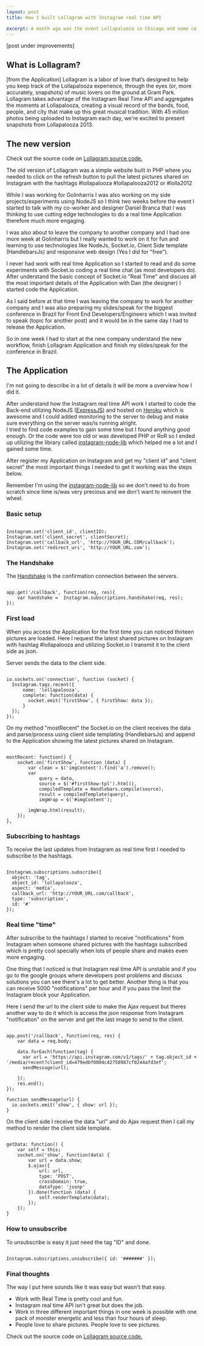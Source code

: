```yaml
---
layout: post
title: How I built Lollagram with Instagram real time API

excerpt: A month ago was the event Lollapalooza in Chicago and some co-workers from my former company had an idea two years ago (if I'm not wrong) to develop a web Application showing latest pictures people were sharing from the event..and this year I wanted to take it to the next level.
---
```


[post under improvements]

## What is Lollagram?

[from the Application] Lollagram is a labor of love that’s designed to help you keep track of the Lollapalooza experience, through the eyes (or, more accurately, snapshots) of music lovers on the ground at Grant Park. Lollagram takes advantage of the Instagram Real Time API and aggregates the moments at Lollapalooza, creating a visual record of the bands, food, people, and city that make up this great musical tradition. With 45 million photos being uploaded to Instagram each day, we're excited to present snapshots from Lollapalooza 2013.

## The new version

Check out the source code on <a href="https://github.com/weblancaster/instagram-real-time" target="_blank" title="github Lollagram - real time lollagram cosuming Instagram real time API">Lollagram source code.</a>

The old version of Lollagram was a simple website built in PHP where you needed to click on the refresh button to pull the latest pictures shared on Instagram with the hashtags #lollapalooza #lollapalooza2012 or #lolla2012

While I was working for Golinharris I was also working on my side projects/experiments using NodeJS so I think two weeks before the event I started to talk with my co-worker and designer Daniel Branca that I was thinking to use cutting edge technologies to do a real time Application therefore much more engaging.

I was also about to leave the company to another company and I had one more week at Golinharris but I really wanted to work on it for fun and learning to use technologies like NodeJs, Socket.io, Client Side template (HandlebarsJs) and responsive web design (Yes I did for "free").

I never had work with real time Application so I started to read and do some experiments with Socket.io coding a real time chat (as most developers do).
After understand the basic concept of Socket.io "Real Time" and discuss all the most important details of the Application with Dan (the designer) I started code the Application.

As I said before at that time I was leaving the company to work for another company and I was also preparing my slides/speak for the biggest conference in Brazil for Front End Developers/Engineers which I was invited to speak (topic for another post) and it would be in the same day I had to release the Application.

So in one week I had to start at the new company understand the new workflow, finish Lollagram Application and finish my slides/speak for the conference in Brazil.


## The Application

I'm not going to describe in a lot of details it will be more a overview how I did it.

After understand how the Instagram real time API work I started to code the Back-end utilizing NodeJS (<a href="http://expressjs.com/" target="_blank" title="ExpressJS Framework">ExpressJS</a>) and hosted on <a href="http://www.heroku.com" target="Heroku cloud" title="Heroku cloud">Heroku</a> which is awesome and I could added monitoring to the server to debug and make sure everything on the server was/is running alright. <br>
I tried to find code examples to gain some time but I found anything good enough. Or the code were too old or was developed PHP or RoR so I ended up utilizing the library called <a href="https://github.com/mckelvey/instagram-node-lib" targte="_blank" title="Instagram node lib">instagram-node-lib</a> which helped me a lot and I gained some time.

After register my Application on Instagram and get my "client id" and "client secret" the most important things I needed to get it working was the steps below.

Remember I'm using the <a href="https://github.com/mckelvey/instagram-node-lib" targte="_blank" title="Instagram node lib">instagram-node-lib</a> so we don't need to do from scratch since time is/was very precious and we don't want to reinvent the wheel.

### Basic setup

<pre><code data-language="javascript">
Instagram.set('client_id', clientID);
Instagram.set('client_secret', clientSecret);
Instagram.set('callback_url', 'http://YOUR_URL.COM/callback');
Instagram.set('redirect_uri', 'http://YOUR_URL.com');
</code></pre>

### The Handshake

The <a href="http://en.wikipedia.org/wiki/Transmission_Control_Protocol" target="" title="Handshake">Handshake</a> is the confirmation connection between the servers.

<pre><code data-language="javascript">
app.get('/callback', function(req, res){
    var handshake =  Instagram.subscriptions.handshake(req, res);
});
</code></pre>

### First load

When you access the Application for the first time you can noticed thirteen pictures are loaded.
Here I request the latest shared pictures on Instagram with hashtag #lollapalooza and utilizing Socket.io I transmit it to the client side as json.

Server sends the data to the client side.

<pre><code data-language="javascript">
io.sockets.on('connection', function (socket) {
  Instagram.tags.recent({ 
      name: 'lollapalooza',
      complete: function(data) {
        socket.emit('firstShow', { firstShow: data });
      }
  });
});
</code></pre>

On my method "mostRecent" the Socket.io on the client receives the data and parse/process using client side templating (HandlebarsJs) and append to the Application showing the latest pictures shared on Instagram.

<pre><code data-language="javascript">
mostRecent: function() {
    socket.on('firstShow', function (data) {
        var clean = $('imgContent').find('a').remove();
        var
            query = data,
            source = $('#firstShow-tpl').html(),
            compiledTemplate = Handlebars.compile(source),
            result = compiledTemplate(query),
            imgWrap = $('#imgContent');

        imgWrap.html(result);
    });
},
</code></pre>

### Subscribing to hashtags

To receive the last updates from Instagram as real time first I needed to subscribe to the hashtags.

<pre><code data-language="javascript">
Instagram.subscriptions.subscribe({
  object: 'tag',
  object_id: 'lollapalooza',
  aspect: 'media',
  callback_url: 'http://YOUR_URL.com/callback',
  type: 'subscription',
  id: '#'
});
</code></pre>

### Real time "time"

After subscribe to the hashtags I started to receive "notifications" from Instagram when someone shared pictures with the hashtags subscribed which is pretty cool specially when lots of people share and makes even more engaging.

One thing that I noticed is that Instagram real time API is unstable and if you go to the google groups where developers post problems and discuss solutions you can see there's a lot to get better.
Another thing is that you can receive 5000 "notifications" per hour and if you pass the limit the Instagram block your Application.

Here I send the url to the client side to make the Ajax request but theres another way to do it which is access the json response from Instagram "notification" on the server and get the last image to send to the client.

<pre><code data-language="javascript">
app.post('/callback', function(req, res) {
    var data = req.body;

    data.forEach(function(tag) {
      var url = 'https://api.instagram.com/v1/tags/' + tag.object_id + '/media/recent?client_id=479edbf0004c42758987cf0244afd3ef';
      sendMessage(url);

    });
    res.end();
});

function sendMessage(url) {
  io.sockets.emit('show', { show: url });
}
</code></pre>

On the client side I receive the data "url" and do Ajax request then I call my method to render the client side template.

<pre><code data-language="javascript">
getData: function() {
    var self = this;
    socket.on('show', function(data) {
        var url = data.show;
        $.ajax({
            url: url,
            type: 'POST',
            crossDomain: true,
            dataType: 'jsonp'
        }).done(function (data) {
            self.renderTemplate(data);
        }); 
    });
}
</code></pre>

### How to unsubscribe

To unsubscribe is easy it just need the tag "ID" and done.

<pre><code data-language="javascript">
Instagram.subscriptions.unsubscribe({ id: '#######' });
</code></pre>

### Final thoughts

The way I put here sounds like it was easy but wasn't that easy.

- Work with Real Time is pretty cool and fun.
- Instagram real time API isn't great but does the job.
- Work in three different important things in one week is possible with one pack of monster energetic and less than four hours of sleep.
- People love to share pictures. People love to see pictures.

Check out the source code on <a href="https://github.com/weblancaster/instagram-real-time" target="_blank" title="github Lollagram - real time lollagram cosuming Instagram real time API">Lollagram source code.</a>











